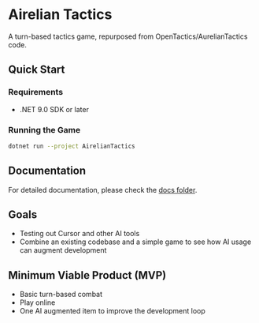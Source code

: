 # Airelian Tactics

A turn-based tactics game, repurposed from OpenTactics/AurelianTactics code.

## Quick Start

### Requirements
- .NET 9.0 SDK or later

### Running the Game
```bash
dotnet run --project AirelianTactics
```

## Documentation

For detailed documentation, please check the [docs folder](./docs/README.md).

## Goals
- Testing out Cursor and other AI tools
- Combine an existing codebase and a simple game to see how AI usage can augment development

## Minimum Viable Product (MVP)
- Basic turn-based combat
- Play online
- One AI augmented item to improve the development loop 